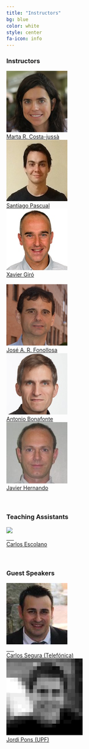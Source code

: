 ```yaml
---
title: "Instructors"
bg: blue
color: white
style: center
fa-icon: info
---
```


### Instructors 
<div class="author">
<a href="http://futur.upc.edu/MartaRuizCostajussa" target="_blank">
   <div class="authorphoto"><img src="img/instructors/MartaRuiz.jpg"></div>
   <div>Marta R. Costa-juss&agrave;</div>
</a>
</div>
<div class="author">
    <a href="https://github.com/santi-pdp" target="_blank">
      <div class="authorphoto"><img src="img/instructors/SantiPascual.jpg"></div>
      <div>Santiago Pascual</div>
    </a>
</div>
<div class="author">
    <a href="https://imatge.upc.edu/web/people/xavier-giro" target="_blank">
      <div class="authorphoto"><img src="img/instructors/XavierGiro.jpg"></div>
      <div>Xavier Giró</div>
    </a>
</div>
<br>
<div class="author">
    <a href="https://scholar.google.com/citations?user=nL-pZh8AAAAJ" target="_blank">
      <div class="authorphoto"><img src="img/instructors/JoseAdrian-160x160.jpg"></div>
      <div>Jos&eacute; A. R. Fonollosa</div>
    </a>
</div>
<div class="author">
    <a href="https://scholar.google.es/citations?user=C5AUXO4AAAAJ&hl=en" target="_blank">
      <div class="authorphoto"><img src="img/instructors/AntonioBonafonte-160x160.jpg"></div>
      <div>Antonio Bonafonte</div>
    </a>
</div>
<div class="author">
    <a href="https://scholar.google.es/citations?user=dTPbsfMAAAAJ&hl=en" target="_blank">
      <div class="authorphoto"><img src="img/instructors/JavierHernando-160x160.jpg"></div>
      <div>Javier Hernando</div>
    </a>
</div>

<br>
<br>

### Teaching Assistants
<div class="author">
    <a href="http://futur.upc.edu/CarlosEscolanoPeinado" target="_blank">
      <div class="authorphoto"><img src="img/tas/CarlosEscolano-160x160.jpg"></div>
      <div>Carlos Escolano</div>
    </a>
</div>

<br>
<br>

### Guest Speakers
<div class="author">
    <a href="https://scholar.google.es/citations?user=Nypb-IYAAAAJ&hl=en" target="_blank">
      <div class="authorphoto"><img src="img/guests/CarlosSegura-160x160.jpg"></div>
      <div>Carlos Segura (Telefónica)</div>
    </a>
</div>
<div class="author">
    <a href="http://www.jordipons.me/" target="_blank">
      <div class="authorphoto"><img src="img/instructors/JordiPons-160x160.gif"></div>
      <div>Jordi Pons (UPF)</div>
    </a>
</div>

